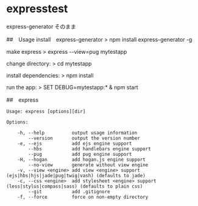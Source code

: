# expresstest
express-generator そのまま

##　Usage
install　express-generator
    > npm install express-generator -g

make express
    > express --view=pug mytestapp

change directory:
    > cd mytestapp

install dependencies:
    > npm install

run the app:
    > SET DEBUG=mytestapp:* & npm start
    
##　express

    Usage: express [options][dir]

    Options:

        -h, --help          output usage information
            --version       output the version number
        -e, --ejs           add ejs engine support
            --hbs           add handlebars engine support
            --pug           add pug engine support
        -H, --hogan         add hogan.js engine support
            --no-view       generate without view engine
        -v, --view <engine> add view <engine> support (ejs|hbs|hjs|jade|pug|twig|vash) (defaults to jade)
        -c, --css <engine>  add stylesheet <engine> support (less|stylus|compass|sass) (defaults to plain css)
            --git           add .gitignore
        -f, --force         force on non-empty directory


